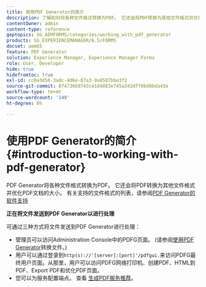 ```yaml
---
title: 使用PDF Generator的简介
description: 了解如何将各种文件格式转换为PDF。 它还会将PDF转换为其他文件格式并优化PDF文档的大小。
contentOwner: admin
content-type: reference
geptopics: SG_AEMFORMS/categories/working_with_pdf_generator
products: SG_EXPERIENCEMANAGER/6.5/FORMS
docset: aem65
feature: PDF Generator
solution: Experience Manager, Experience Manager Forms
role: User, Developer
hide: true
hidefromtoc: true
exl-id: cc0a3d56-3adc-4d6e-87a3-9a8587bbe3f2
source-git-commit: 874736b9743ce1d4883e745a342dff0bd8bda43e
workflow-type: tm+mt
source-wordcount: '149'
ht-degree: 0%

---
```


# 使用PDF Generator的简介 {#introduction-to-working-with-pdf-generator}

PDF Generator将各种文件格式转换为PDF。 它还会将PDF转换为其他文件格式并优化PDF文档的大小。 有关支持的文件格式的列表，请参阅[PDF Generator的软件支持](/help/sites-deploying/technical-requirements.md)

**正在将文件发送到PDF Generator以进行处理**

可通过三种方式将文件发送到PDF Generator进行处理：

* 管理员可以访问Administration Console中的PDFG页面。 (请参阅[使用PDF Generator](/help/forms/using/admin-help/converting-files-using-pdf-generator.md)转换文件。)
* 用户可以通过登录到`http(s)://'[server]:[port]'/pdfgui.`来访问PDFG最终用户页面。从那里，用户可以访问PDFG网络打印机、创建PDF、HTML到PDF、Export PDF和优化PDF页面。
* 您可以为服务配置端点。 查看<!--Fix broken link to Managing Endpoints --> [生成PDF服务推荐](configuring-watched-folder-endpoints.md#generate-pdf-service-recommendations)。
